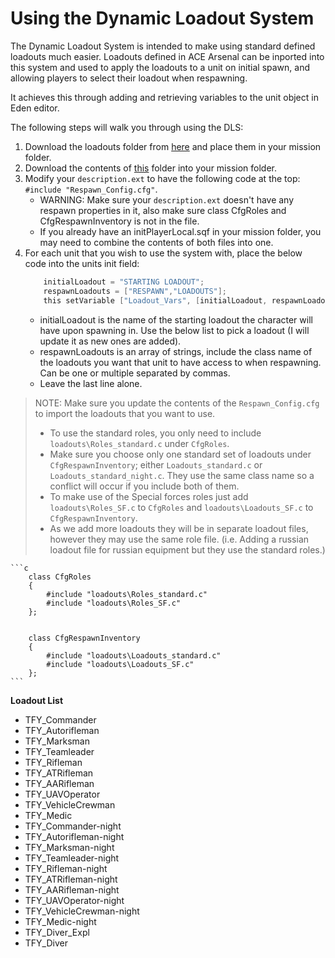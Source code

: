 # Using the Dynamic Loadout System

The Dynamic Loadout System is intended to make using standard defined loadouts much easier.  Loadouts defined in ACE Arsenal can be inported into this system and used to apply the loadouts to a unit on initial spawn, and allowing players to select their loadout when respawning.

It achieves this through adding and retrieving variables to the unit object in Eden editor.

The following steps will walk you through using the DLS:

1. Download the loadouts folder from [here](/Respawn%20Loadouts/loadouts/) and place them in your mission folder.
2. Download the contents of [this](/Loadout%20System/) folder into your mission folder.
3. Modify your `description.ext` to have the following code at the top: `#include "Respawn_Config.cfg"`.
    - WARNING: Make sure your `description.ext` doesn't have any respawn properties in it, also make sure class CfgRoles and CfgRespawnInventory is not in the file.
    - If you already have an initPlayerLocal.sqf in your mission folder, you may need to combine the contents of both files into one.
4. For each unit that you wish to use the system with, place the below code into the units init field:
    ```c        
        initialLoadout = "STARTING LOADOUT";
        respawnLoadouts = ["RESPAWN","LOADOUTS"];
        this setVariable ["Loadout_Vars", [initialLoadout, respawnLoadouts]];    
    ```
    - initialLoadout is the name of the starting loadout the character will have upon spawning in.  Use the below list to pick a loadout (I will update it as new ones are added).
    - respawnLoadouts is an array of strings, include the class name of the loadouts you want that unit to have access to when respawning. Can be one or multiple separated by commas.
    - Leave the last line alone.

> NOTE: Make sure you update the contents of the `Respawn_Config.cfg` to import the loadouts that you want to use.
>  - To use the standard roles, you only need to include `loadouts\Roles_standard.c` under `CfgRoles`.
>  - Make sure you choose only one standard set of loadouts under `CfgRespawnInventory`; either `Loadouts_standard.c` or `Loadouts_standard_night.c`. They use the same class name so a conflict will occur if you include both of them.
>  - To make use of the Special forces roles just add `loadouts\Roles_SF.c` to `CfgRoles` and `loadouts\Loadouts_SF.c` to `CfgRespawnInventory`.
>  - As we add more loadouts they will be in separate loadout files, however they may use the same role file.  (i.e. Adding a russian loadout file for russian equipment but they use the standard roles.)

    ```c
        class CfgRoles
        {
            #include "loadouts\Roles_standard.c"
            #include "loadouts\Roles_SF.c"
        };


        class CfgRespawnInventory
        {
            #include "loadouts\Loadouts_standard.c"
            #include "loadouts\Loadouts_SF.c"
        };
    ```

**Loadout List**

- TFY_Commander
- TFY_Autorifleman
- TFY_Marksman
- TFY_Teamleader
- TFY_Rifleman
- TFY_ATRifleman
- TFY_AARifleman
- TFY_UAVOperator
- TFY_VehicleCrewman
- TFY_Medic
- TFY_Commander-night
- TFY_Autorifleman-night
- TFY_Marksman-night
- TFY_Teamleader-night
- TFY_Rifleman-night
- TFY_ATRifleman-night
- TFY_AARifleman-night
- TFY_UAVOperator-night
- TFY_VehicleCrewman-night
- TFY_Medic-night
- TFY_Diver_Expl
- TFY_Diver
